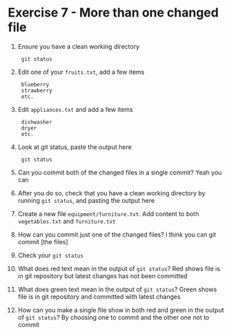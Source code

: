 # Exercise 7 - More than one changed file

1. Ensure you have a clean working directory

        git status

2. Edit one of your `fruits.txt`, add a few items

        blueberry
        strawberry
        etc.

3. Edit `appliances.txt` and add a few items

        dishwasher
        dryer
        etc.

4. Look at git status, paste the output here

        git status

5. Can you commit both of the changed files in a single commit?
Yeah you can 
6. After you do so, check that you have a clean working directory by running `git status`, and pasting the output here

7. Create a new file `equipment/furniture.txt`. Add content to both `vegetables.txt` and `furniture.txt`

8. How can you commit just one of the changed files?
I think you can git commit [the files]

9. Check your `git status`

10. What does red text mean in the output of `git status`?
Red shows file is in git repository but latest changes has not been committed
11. What does green text mean in the output of `git status`?
Green shows file is in git repository and committed with latest changes

12. How can you make a single file show in both red and green in the output of `git status`?
By choosing one to commit and the other one not to commit

